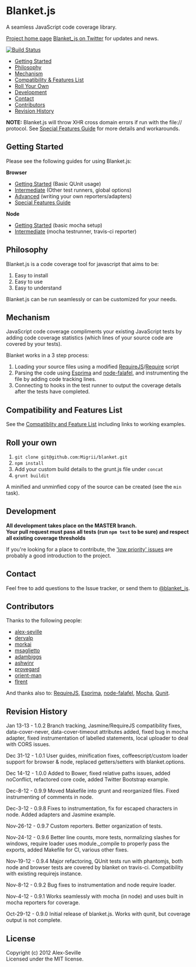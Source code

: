# Blanket.js

A seamless JavaScript code coverage library.

[Project home page](http://migrii.github.com/blanket/)
[Blanket_js on Twitter](http://www.twitter.com/blanket_js) for updates and news.

[![Build Status](https://travis-ci.org/Migrii/blanket.png)](https://travis-ci.org/Migrii/blanket)

* [Getting Started](#getting-started)
* [Philosophy](#philosophy)
* [Mechanism](#mechanism)
* [Compatibility & Features List](#compatibility-and-features-list)
* [Roll Your Own](#roll-your-own)
* [Development](#development)
* [Contact](#contact)
* [Contributors](#contributors)  
* [Revision History](#revision-history)

**NOTE:** Blanket.js will throw XHR cross domain errors if run with the file:// protocol.  See [Special Features Guide](https://github.com/Migrii/blanket/blob/master/docs/special_features.md) for more details and workarounds.


## Getting Started

Please see the following guides for using Blanket.js:

**Browser**
* [Getting Started](https://github.com/Migrii/blanket/blob/master/docs/getting_started_browser.md) (Basic QUnit usage)
* [Intermediate](https://github.com/Migrii/blanket/blob/master/docs/intermediate_browser.md) (Other test runners, global options)
* [Advanced](https://github.com/Migrii/blanket/blob/master/docs/advanced_browser.md) (writing your own reporters/adapters)
* [Special Features Guide](https://github.com/Migrii/blanket/blob/master/docs/special_features.md)

**Node**
* [Getting Started](https://github.com/Migrii/blanket/blob/master/docs/getting_started_node.md) (basic mocha setup)
* [Intermediate](https://github.com/Migrii/blanket/blob/master/docs/intermediate_node.md) (mocha testrunner, travis-ci reporter)


## Philosophy

Blanket.js is a code coverage tool for javascript that aims to be:

1. Easy to install
2. Easy to use
3. Easy to understand

Blanket.js can be run seamlessly or can be customized for your needs.


## Mechanism

JavaScript code coverage compliments your existing JavaScript tests by adding code coverage statistics (which lines of your source code are covered by your tests).

Blanket works in a 3 step process:

1. Loading your source files using a modified [RequireJS](http://requirejs.org/)/[Require](http://nodejs.org/api/globals.html#globals_require) script
2. Parsing the code using [Esprima](http://esprima.org) and [node-falafel](https://github.com/substack/node-falafel), and instrumenting the file by adding code tracking lines.
3. Connecting to hooks in the test runner to output the coverage details after the tests have completed.


## Compatibility and Features List

See the [Compatiblity and Feature List](https://github.com/Migrii/blanket/blob/master/docs/compatibility_and_features.md) including links to working examples.


## Roll your own

1. `git clone git@github.com:Migrii/blanket.git`  
2. `npm install`  
3. Add your custom build details to the grunt.js file under `concat`
3. `grunt buildit` 

A minified and unminfied copy of the source can be created (see the `min` task).  


## Development

**All development takes place on the MASTER branch.**  
**Your pull request must pass all tests (run `npm test` to be sure) and respect all existing coverage thresholds**

If you're looking for a place to contribute, the ['low priority' issues](https://github.com/Migrii/blanket/issues?labels=low+priority&page=1&state=open) are probably a good introduction to the project.


## Contact

Feel free to add questions to the Issue tracker, or send them to [@blanket_js](http://www.twitter.com/blanket_js).


## Contributors

Thanks to the following people:

* [alex-seville](https://github.com/alex-seville)
* [dervalp](https://github.com/dervalp)
* [morkai](https://github.com/morkai)
* [msaglietto](https://github.com/msaglietto)
* [adambiggs](https://github.com/adambiggs)
* [ashwinr](https://github.com/ashwinr)
* [provegard](https://github.com/provegard)
* [orient-man](https://github.com/orient-man)
* [flrent](https://github.com/flrent)

And thanks also to: [RequireJS](http://requirejs.org/), [Esprima](http://esprima.org/), [node-falafel](https://github.com/substack/node-falafel), [Mocha](http://visionmedia.github.com/mocha/), [Qunit](http://qunitjs.com/).


## Revision History

Jan 13-13 - 1.0.2
Branch tracking, Jasmine/RequireJS compatibility fixes, data-cover-never, data-cover-timeout attributes added, fixed bug in mocha adapter, fixed instrumentation of labelled statements, local uploader to deal with CORS issues.

Dec 31-12 - 1.0.1
User guides, minification fixes, coffeescript/custom loader support for browser & node, replaced getters/setters with blanket.options.

Dec 14-12 - 1.0.0
Added to Bower, fixed relative paths issues, added noConflict, refactored core code, added Twitter Bootstrap example.

Dec-8-12 - 0.9.9
Moved Makefile into grunt and reorganized files.  Fixed instrumenting of comments in node.

Dec-3-12 - 0.9.8
Fixes to instrumentation, fix for escaped characters in node.  Added adapters and Jasmine example.

Nov-26-12 - 0.9.7
Custom reporters. Better organization of tests.

Nov-24-12 - 0.9.6
Better line counts, more tests, normalizing slashes for windows, require loader uses module._compile to properly pass the exports, added Makefile for CI, various other fixes. 

Nov-19-12 - 0.9.4
Major refactoring, QUnit tests run with phantomjs, both node and browser tests are covered by blanket on travis-ci.  Compatibility with existing requirejs instance.

Nov-8-12 - 0.9.2
Bug fixes to instrumentation and node require loader.

Nov-4-12 - 0.9.1
Works seamlessly with mocha (in node) and uses built in mocha reporters for coverage.

Oct-29-12 - 0.9.0
Initial release of blanket.js.  Works with qunit, but coverage output is not complete.

## License
Copyright (c) 2012 Alex-Seville  
Licensed under the MIT license.
